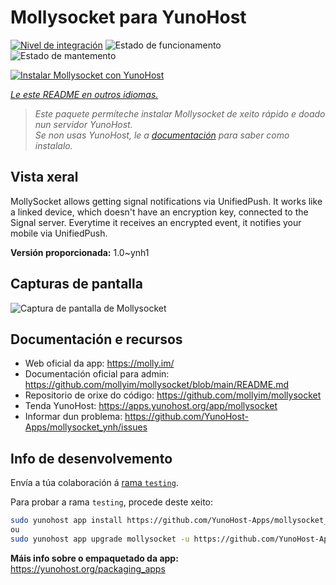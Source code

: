 <!--
NOTA: Este README foi creado automáticamente por <https://github.com/YunoHost/apps/tree/master/tools/readme_generator>
NON debe editarse manualmente.
-->

# Mollysocket para YunoHost

[![Nivel de integración](https://dash.yunohost.org/integration/mollysocket.svg)](https://ci-apps.yunohost.org/ci/apps/mollysocket/) ![Estado de funcionamento](https://ci-apps.yunohost.org/ci/badges/mollysocket.status.svg) ![Estado de mantemento](https://ci-apps.yunohost.org/ci/badges/mollysocket.maintain.svg)

[![Instalar Mollysocket con YunoHost](https://install-app.yunohost.org/install-with-yunohost.svg)](https://install-app.yunohost.org/?app=mollysocket)

*[Le este README en outros idiomas.](./ALL_README.md)*

> *Este paquete permíteche instalar Mollysocket de xeito rápido e doado nun servidor YunoHost.*  
> *Se non usas YunoHost, le a [documentación](https://yunohost.org/install) para saber como instalalo.*

## Vista xeral

MollySocket allows getting signal notifications via UnifiedPush. It works like a linked device, which doesn't have an encryption key, connected to the Signal server. Everytime it receives an encrypted event, it notifies your mobile via UnifiedPush.


**Versión proporcionada:** 1.0~ynh1

## Capturas de pantalla

![Captura de pantalla de Mollysocket](./doc/screenshots/example.jpg)

## Documentación e recursos

- Web oficial da app: <https://molly.im/>
- Documentación oficial para admin: <https://github.com/mollyim/mollysocket/blob/main/README.md>
- Repositorio de orixe do código: <https://github.com/mollyim/mollysocket>
- Tenda YunoHost: <https://apps.yunohost.org/app/mollysocket>
- Informar dun problema: <https://github.com/YunoHost-Apps/mollysocket_ynh/issues>

## Info de desenvolvemento

Envía a túa colaboración á [rama `testing`](https://github.com/YunoHost-Apps/mollysocket_ynh/tree/testing).

Para probar a rama `testing`, procede deste xeito:

```bash
sudo yunohost app install https://github.com/YunoHost-Apps/mollysocket_ynh/tree/testing --debug
ou
sudo yunohost app upgrade mollysocket -u https://github.com/YunoHost-Apps/mollysocket_ynh/tree/testing --debug
```

**Máis info sobre o empaquetado da app:** <https://yunohost.org/packaging_apps>
